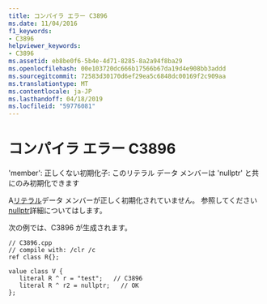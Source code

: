 ```yaml
---
title: コンパイラ エラー C3896
ms.date: 11/04/2016
f1_keywords:
- C3896
helpviewer_keywords:
- C3896
ms.assetid: eb8be0f6-5b4e-4d71-8285-8a2a94f8ba29
ms.openlocfilehash: 00e103720dc666b17566b67da19d4e908bb3addd
ms.sourcegitcommit: 72583d30170d6ef29ea5c6848dc00169f2c909aa
ms.translationtype: MT
ms.contentlocale: ja-JP
ms.lasthandoff: 04/18/2019
ms.locfileid: "59776081"
---
```

# <a name="compiler-error-c3896"></a>コンパイラ エラー C3896

'member': 正しくない初期化子: このリテラル データ メンバーは 'nullptr' と共にのみ初期化できます

A[リテラル](../../extensions/literal-cpp-component-extensions.md)データ メンバーが正しく初期化されていません。  参照してください[nullptr](../../extensions/nullptr-cpp-component-extensions.md)詳細についてはします。

次の例では、C3896 が生成されます。

```
// C3896.cpp
// compile with: /clr /c
ref class R{};

value class V {
   literal R ^ r = "test";   // C3896
   literal R ^ r2 = nullptr;   // OK
};
```